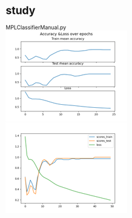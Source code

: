 # study

MPLClassifierManual.py
<br/>
<img src="images/IrisMLPClf_resultPlot.png" width="320" height="240">
<img src="images/IrisMLPClf_resultPlot2.png" width="320" height="240">
